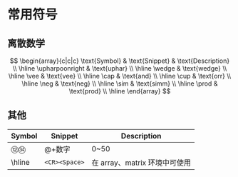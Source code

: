 # 常用符号

## 离散数学

$$
\begin{array}{c|c|c}
\text{Symbol} & \text{Snippet} & \text{Description} \\
\hline
\upharpoonright  & \text{uphar} \\
\hline
\wedge & \text{wedge} \\
\hline
\vee & \text{vee} \\
\hline
\cap & \text{and} \\
\hline
\cup & \text{orr} \\
\hline
\neg & \text{neg} \\
\hline
\sim & \text{simm} \\
\hline
\prod  & \text{prod} \\
\hline
\end{array}
$$


## 其他

| Symbol | Snippet       | Description           |
| ------ | ------------- | --------------------- |
| ⑫㉞     | @+数字          | 0~50                  |
| \hline | `<CR><Space>` | 在 array、matrix 环境中可使用 |
